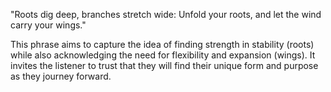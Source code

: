 "Roots dig deep, branches stretch wide: Unfold your roots, and let the wind carry your wings." 

This phrase aims to capture the idea of finding strength in stability (roots) while also acknowledging the need for flexibility and expansion (wings). It invites the listener to trust that they will find their unique form and purpose as they journey forward.

